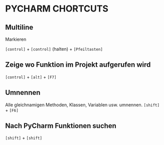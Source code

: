 # PYCHARM CHORTCUTS

## Multiline

Markieren

`[control]` + `[control]` (halten) + `[Pfeiltasten]`

## Zeige wo Funktion im Projekt aufgerufen wird

`[control]` + `[alt]` + `[F7]`

## Umnennen

Alle gleichnamigen Methoden, Klassen, Variablen usw. umnennen.
`[shift]` + `[F6]`

## Nach PyCharm Funktionen suchen

`[shift]` + `[shift]`